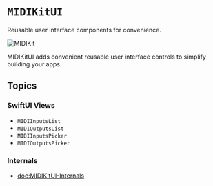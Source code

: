 # ``MIDIKitUI``

Reusable user interface components for convenience.

![MIDIKit](midikit-banner.png)

MIDIKitUI adds convenient reusable user interface controls to simplify building your apps.

## Topics

### SwiftUI Views

- ``MIDIInputsList``
- ``MIDIOutputsList``
- ``MIDIInputsPicker``
- ``MIDIOutputsPicker``

### Internals

- <doc:MIDIKitUI-Internals>
